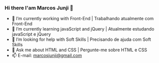 ### Hi there I'am Marcos Junji 👋

- 🔭 I’m currently working with Front-End | Trabalhando atualmente com Front-End
- 🌱 I’m currently learning javaScript and jQuery | Atualmente estudando javaScript e jQuery
- 🤔 I’m looking for help with Soft Skills | Precisando de ajuda com Soft Skills
- 💬 Ask me about HTML and CSS | Pergunte-me sobre HTML e CSS
- 📫 E-mail: marcosjunji@gmail.com
